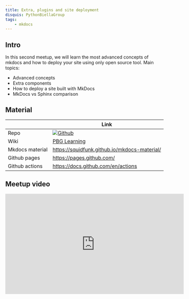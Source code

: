 ```yaml
---
title: Extra, plugins and site deployment
disquis: PythonBiellaGroup
tags:
    - mkdocs
---
```


## Intro

In this second meetup, we will learn the most advanced concepts of mkdocs and how to deploy your site using only open source tool.
Main topics:

* Advanced concepts
* Extra components
* How to deploy a site built with MkDocs
* MkDocs vs Sphinx comparison

## Material

| | Link |
|----------|----------|
| Repo     | [![Github](https://img.shields.io/badge/GitHub-181717.svg?style=for-the-badge&logo=GitHub&logoColor=white)](https://github.com/PythonBiellaGroup/mkdocs-tutorial) |
| Wiki   | [PBG Learning](https://pythonbiellagroup.it/learning/mkdocs_tutorial/)|
| Mkdocs material  | https://squidfunk.github.io/mkdocs-material/|
| Github pages  | https://pages.github.com/|
| Github actions | https://docs.github.com/en/actions|

## Meetup video

<iframe width="560" height="315" src="https://www.youtube.com/embed/mbT5xptiYOo?si=GSIslUeiknjGOqJf" title="YouTube video player" frameborder="0" allow="accelerometer; autoplay; clipboard-write; encrypted-media; gyroscope; picture-in-picture; web-share" allowfullscreen></iframe>